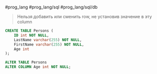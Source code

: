 #prog_lang #prog_lang/sql #prog_lang/sql/db

> Нельзя добавить или сменить row, не установив значение в эту column

```sql
CREATE TABLE Persons (  
    ID int NOT NULL,  
    LastName varchar(255) NOT NULL,  
    FirstName varchar(255) NOT NULL,  
    Age int  
);
```

```sql
ALTER TABLE Persons  
ALTER COLUMN Age int NOT NULL;
```